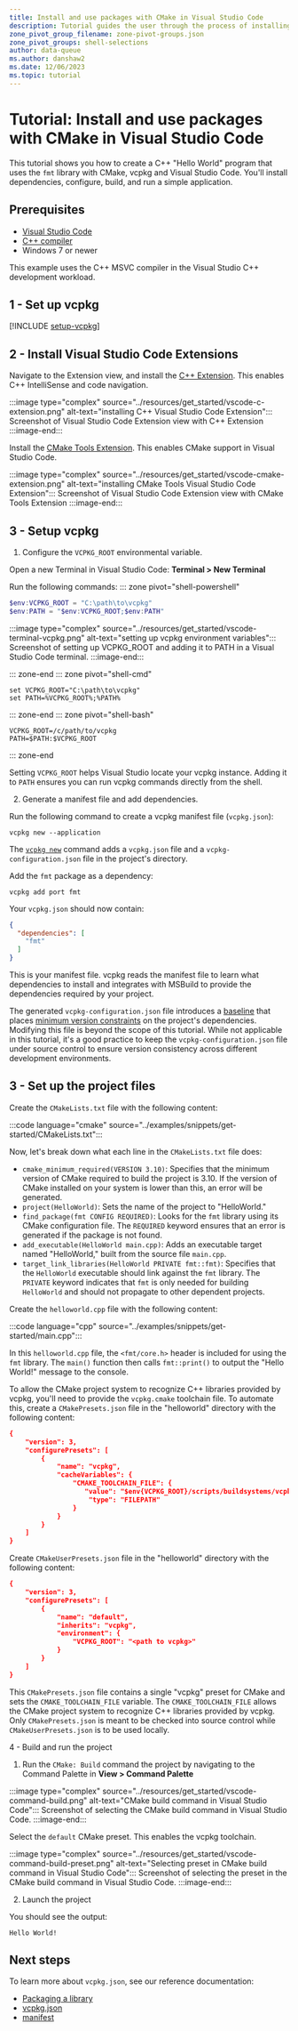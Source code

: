 ```yaml
---
title: Install and use packages with CMake in Visual Studio Code
description: Tutorial guides the user through the process of installing and using packages with CMake and Visual Studio Code.
zone_pivot_group_filename: zone-pivot-groups.json
zone_pivot_groups: shell-selections
author: data-queue
ms.author: danshaw2
ms.date: 12/06/2023
ms.topic: tutorial
---
```


# Tutorial: Install and use packages with CMake in Visual Studio Code

This tutorial shows you how to create a C++ "Hello World" program that uses the `fmt` library with CMake, vcpkg and Visual Studio Code. You'll install dependencies, configure, build, and run a simple application.

## Prerequisites

- [Visual Studio Code](https://code.visualstudio.com)
- [C++ compiler](https://code.visualstudio.com/docs/languages/cpp#_install-a-compiler)
- Windows 7 or newer

This example uses the C++ MSVC compiler in the Visual Studio C++ development workload.

## 1 - Set up vcpkg

[!INCLUDE [setup-vcpkg](includes/setup-vcpkg.md)]

## 2 - Install Visual Studio Code Extensions

Navigate to the Extension view, and install the [C++ Extension](https://marketplace.visualstudio.com/items?itemName=ms-vscode.cpptools). This enables C++ IntelliSense and code navigation.

:::image type="complex" source="../resources/get_started/vscode-c-extension.png" alt-text="installing C++ Visual Studio Code Extension":::
  Screenshot of Visual Studio Code Extension view with C++ Extension
:::image-end:::

Install the [CMake Tools Extension](https://marketplace.visualstudio.com/items?itemName=ms-vscode.cmake-tools). This enables CMake support in Visual Studio Code.

:::image type="complex" source="../resources/get_started/vscode-cmake-extension.png" alt-text="installing CMake Tools Visual Studio Code Extension":::
  Screenshot of Visual Studio Code Extension view with CMake Tools Extension
:::image-end:::

## 3 - Setup vcpkg

1. Configure the `VCPKG_ROOT` environmental variable.

Open a new Terminal in Visual Studio Code: **Terminal > New Terminal**

Run the following commands:
::: zone pivot="shell-powershell"

```PowerShell
$env:VCPKG_ROOT = "C:\path\to\vcpkg"
$env:PATH = "$env:VCPKG_ROOT;$env:PATH"
```

:::image type="complex" source="../resources/get_started/vscode-terminal-vcpkg.png" alt-text="setting up vcpkg environment variables":::
  Screenshot of setting up VCPKG_ROOT and adding it to PATH in a Visual Studio Code terminal.
:::image-end:::

::: zone-end
::: zone pivot="shell-cmd"

```console
set VCPKG_ROOT="C:\path\to\vcpkg"
set PATH=%VCPKG_ROOT%;%PATH%
```

::: zone-end
::: zone pivot="shell-bash"

```console
VCPKG_ROOT=/c/path/to/vcpkg
PATH=$PATH:$VCPKG_ROOT
```

::: zone-end

Setting `VCPKG_ROOT` helps Visual Studio locate your vcpkg instance.
Adding it to `PATH` ensures you can run vcpkg commands directly from the shell.

2. Generate a manifest file and add dependencies.

Run the following command to create a vcpkg manifest file (`vcpkg.json`):

```console
vcpkg new --application
```

The [`vcpkg new`](../commands/new.md) command adds a `vcpkg.json` file and a `vcpkg-configuration.json` file in the project's directory.

Add the `fmt` package as a dependency:

```console
vcpkg add port fmt
```

Your `vcpkg.json` should now contain:

```json
{
  "dependencies": [
    "fmt"
  ]
}
```

This is your manifest file. vcpkg reads the manifest file to learn what dependencies to install and integrates with MSBuild to provide the dependencies required by your project.

The generated `vcpkg-configuration.json` file introduces a [baseline](../reference/vcpkg-configuration-json.md#registry-baseline) that places [minimum version constraints](../users/versioning.md) on the project's dependencies. Modifying this file is beyond the scope of this tutorial. While not applicable in this tutorial, it's a good practice to keep the `vcpkg-configuration.json` file under source control to ensure version consistency across different development environments.

## 3 - Set up the project files

Create the `CMakeLists.txt` file with the following content:

:::code language="cmake" source="../examples/snippets/get-started/CMakeLists.txt":::

Now, let's break down what each line in the `CMakeLists.txt` file does:

- `cmake_minimum_required(VERSION 3.10)`: Specifies that the minimum version of CMake required to build the project is 3.10. If the version of CMake installed on your system is lower than this, an error will be generated.
- `project(HelloWorld)`: Sets the name of the project to "HelloWorld."
- `find_package(fmt CONFIG REQUIRED)`: Looks for the `fmt` library using its CMake configuration file. The `REQUIRED` keyword ensures that an error is generated if the package is not found.
- `add_executable(HelloWorld main.cpp)`: Adds an executable target named "HelloWorld," built from the source file `main.cpp`.
- `target_link_libraries(HelloWorld PRIVATE fmt::fmt)`: Specifies that the `HelloWorld` executable should link against the `fmt` library. The `PRIVATE` keyword indicates that `fmt` is only needed for building `HelloWorld` and should not propagate to other dependent projects.

Create the `helloworld.cpp` file with the following content:

:::code language="cpp" source="../examples/snippets/get-started/main.cpp":::

In this `helloworld.cpp` file, the `<fmt/core.h>` header is included for using the `fmt` library. The `main()` function then calls `fmt::print()` to output the "Hello World!" message to the console.

To allow the CMake project system to recognize C++ libraries provided by vcpkg, you'll need to provide the `vcpkg.cmake` toolchain file. To automate this, create a `CMakePresets.json` file in the "helloworld" directory with the following content:

```cmake
{
    "version": 3,
    "configurePresets": [
        {
            "name": "vcpkg",
            "cacheVariables": {
                "CMAKE_TOOLCHAIN_FILE": {
                   "value": "$env{VCPKG_ROOT}/scripts/buildsystems/vcpkg.cmake",
                    "type": "FILEPATH"
                }
            }
        }
    ]
}
```

Create `CMakeUserPresets.json` file in the "helloworld" directory with the following content:

```cmake
{
    "version": 3,
    "configurePresets": [
        {
            "name": "default",
            "inherits": "vcpkg",
            "environment": {
                "VCPKG_ROOT": "<path to vcpkg>"
            }
        }
    ]
}
```

This `CMakePresets.json` file contains a single "vcpkg" preset for CMake and sets the `CMAKE_TOOLCHAIN_FILE` variable. The `CMAKE_TOOLCHAIN_FILE` allows the CMake project system to recognize C++ libraries provided by vcpkg. Only `CMakePresets.json` is meant to be checked into source control while `CMakeUserPresets.json` is to be used locally.

4 - Build and run the project

1. Run the `CMake: Build` command the project by navigating to the Command Palette in **View > Command Palette**

:::image type="complex" source="../resources/get_started/vscode-command-build.png" alt-text="CMake build command in Visual Studio Code":::
  Screenshot of selecting the CMake build command in Visual Studio Code.
:::image-end:::

Select the `default` CMake preset. This enables the vcpkg toolchain.

:::image type="complex" source="../resources/get_started/vscode-command-build-preset.png" alt-text="Selecting preset in CMake build command in Visual Studio Code":::
  Screenshot of selecting the preset in the CMake build command in Visual Studio Code.
:::image-end:::

2. Launch the project

You should see the output:

```
Hello World!
```

## Next steps

To learn more about `vcpkg.json`, see our reference documentation:

- [Packaging a library](get-started-packaging.md)
- [vcpkg.json](..\reference\vcpkg-json.md)
- [manifest](..\users\manifests.md)
